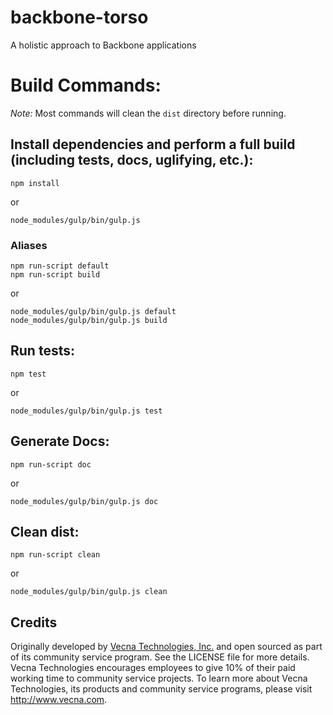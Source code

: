 # backbone-torso
A holistic approach to Backbone applications

# Build Commands:
*Note:* Most commands will clean the `dist` directory before running.

## Install dependencies and perform a full build (including tests, docs, uglifying, etc.):
```
npm install
```
or
```
node_modules/gulp/bin/gulp.js
```

### Aliases
```
npm run-script default
npm run-script build
```
or
```
node_modules/gulp/bin/gulp.js default
node_modules/gulp/bin/gulp.js build
```

## Run tests:
```
npm test
```
or
```
node_modules/gulp/bin/gulp.js test
```

## Generate Docs:
```
npm run-script doc
```
or
```
node_modules/gulp/bin/gulp.js doc
```

## Clean dist:
```
npm run-script clean
```
or
```
node_modules/gulp/bin/gulp.js clean
```

## Credits
Originally developed by [Vecna Technologies, Inc.](http://www.vecna.com/) and open sourced as part of its community service program. See the LICENSE file for more details.
Vecna Technologies encourages employees to give 10% of their paid working time to community service projects.
To learn more about Vecna Technologies, its products and community service programs, please visit http://www.vecna.com.
